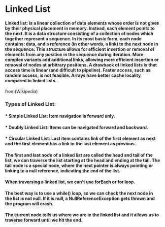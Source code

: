 # **Linked List**

#### Linked list: is a linear collection of data elements whose order is not given by their physical placement in memory. Instead, each element points to the next. It is a data structure consisting of a collection of nodes which together represent a sequence. In its most basic form, each node contains: data, and a reference (in other words, a link) to the next node in the sequence. This structure allows for efficient insertion or removal of elements from any position in the sequence during iteration. More complex variants add additional links, allowing more efficient insertion or removal of nodes at arbitrary positions. A drawback of linked lists is that access time is linear (and difficult to pipeline). Faster access, such as random access, is not feasible. Arrays have better cache locality compared to linked lists.
from(Wikipedia) 

### Types of Linked List:
#### * Simple Linked List: Item navigation is forward only.
#### * Doubly Linked List: Items can be navigated forward and backward.
#### * Circular Linked List: Last item contains link of the first element as next and the first element has a link to the last element as previous.

#### The first and last node of a linked list are called the head and tail of the list, we can traverse the list starting at the head and ending at the tail. The tail node is a special node, where the next pointer is always pointing or linking to a null reference, indicating the end of the list.

#### When traversing a linked list,  we can't use forEach or for loop. 
#### The best way is to use a while() loop, so we can check the next node in the list is not null. If it is null, a NullReferenceException gets thrown and the program will crash.

#### The current node tells us where we are in the linked list and it allows us to traverse forward until we hit the end.